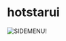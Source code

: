 # hotstarui
![SIDEMENU!](https://drive.google.com/file/d/1j0Dvua5oy33bA1TGfpvwNaPkyOKhhKHU/view?usp=sharing)
